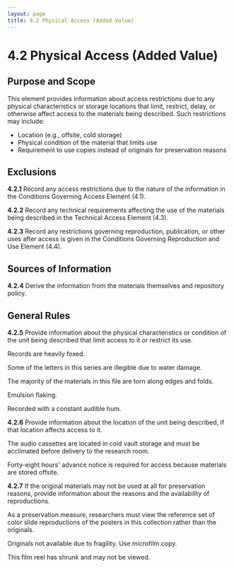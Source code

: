 ```yaml
---
layout: page
title: 4.2 Physical Access (Added Value)
---
```

# 4.2 Physical Access (Added Value)

## Purpose and Scope

This element provides information about access restrictions due to any physical characteristics or storage locations that limit, restrict, delay, or otherwise affect access to the materials being described. Such restrictions may include:

*   Location (e.g., offsite, cold storage)
*   Physical condition of the material that limits use
*   Requirement to use copies instead of originals for preservation reasons

## Exclusions

**4.2.1** Record any access restrictions due to the nature of the information in the Conditions Governing Access Element (4.1).

**4.2.2** Record any technical requirements affecting the use of the materials being described in the Technical Access Element (4.3).

**4.2.3** Record any restrictions governing reproduction, publication, or other uses after access is given in the Conditions Governing Reproduction and Use Element (4.4).

## Sources of Information

**4.2.4** Derive the information from the materials themselves and repository policy.

## General Rules

**4.2.5** Provide information about the physical characteristics or condition of the unit being described that limit access to it or restrict its use.

<p class="dacs-example">Records are heavily foxed.</p>
<p class="dacs-example">Some of the letters in this series are illegible due to water damage.</p>
<p class="dacs-example">The majority of the materials in this file are torn along edges and folds.</p>
<p class="dacs-example">Emulsion flaking.</p>
<p class="dacs-example">Recorded with a constant audible hum.</p>

**4.2.6** Provide information about the location of the unit being described, if that location affects access to it.

<p class="dacs-example">The audio cassettes are located in cold vault storage and must be acclimated before delivery to the research room.</p>
<p class="dacs-example">Forty-eight hours' advance notice is required for access because materials are stored offsite.</p>

**4.2.7** If the original materials may not be used at all for preservation reasons, provide information about the reasons and the availability of reproductions.

<p class="dacs-example">As a preservation measure, researchers must view the reference set of color slide reproductions of the posters in this collection rather than the originals.</p>
<p class="dacs-example">Originals not available due to fragility. Use microfilm copy.</p>
<p class="dacs-example">This film reel has shrunk and may not be viewed.</p>
